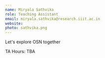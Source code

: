 ```yaml
---
name: Miryala Sathvika
role: Teaching Assistant
email: miryala.sathvika@research.iiit.ac.in
website:
photo: sathvika.png
---
```


Let's explore OSN together

TA Hours: TBA
